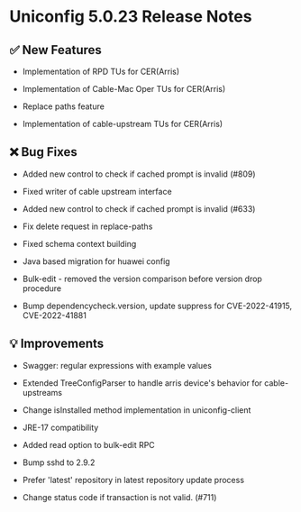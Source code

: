# Uniconfig 5.0.23 Release Notes 
 
## :white_check_mark: New Features 
 
 - Implementation of RPD TUs for CER(Arris)
 
 - Implementation of Cable-Mac Oper TUs for CER(Arris)
 
 - Replace paths feature
 
 - Implementation of cable-upstream TUs for CER(Arris)
 
## :x: Bug Fixes 
 
 - Added new control to check if cached prompt is invalid (#809)
 
 - Fixed writer of cable upstream interface
 
 - Added new control to check if cached prompt is invalid (#633)
 
 - Fix delete request in replace-paths
 
 - Fixed schema context building

 - Java based migration for huawei config

 - Bulk-edit - removed the version comparison before version drop procedure
 
 - Bump dependencycheck.version, update suppress for CVE-2022-41915, CVE-2022-41881
 
## :bulb: Improvements 
 
 - Swagger: regular expressions with example values
 
 - Extended TreeConfigParser to handle arris device's behavior for cable-upstreams
 
 - Change isInstalled method implementation in uniconfig-client
 
 - JRE-17 compatibility
 
 - Added read option to bulk-edit RPC
 
 - Bump sshd to 2.9.2
 
 - Prefer 'latest' repository in latest repository update process
 
 - Change status code if transaction is not valid. (#711)
 
